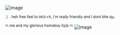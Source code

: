 ![image](https://media.discordapp.net/attachments/1321638908370485258/1355254916989452319/Untitled62_20250328195852.png?ex=67e842ff&is=67e6f17f&hm=0d7f6df379a290040719a1d98286770bb5c13d68e87d2fbaee4744c7c8d62998&=&format=webp&quality=lossless)


<sub> ࣪ ִֶָ☾. heh free feel to int/c+h, i'm really friendly and I dont bite 𝜗𝜚⋆ </sub>


<sup> ୨ৎ me and my glorious homeboy ily/p ୨ৎ</sup>
  ![image](https://github.com/user-attachments/assets/f54315ce-bdb1-4ebb-b900-321a4a17f599)

